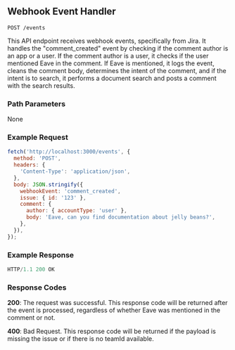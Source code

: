 ## Webhook Event Handler

```
POST /events
```

This API endpoint receives webhook events, specifically from Jira. It handles the "comment_created" event by checking if the comment author is an app or a user. If the comment author is a user, it checks if the user mentioned Eave in the comment. If Eave is mentioned, it logs the event, cleans the comment body, determines the intent of the comment, and if the intent is to search, it performs a document search and posts a comment with the search results.

### Path Parameters

None

### Example Request

```javascript
fetch('http://localhost:3000/events', {
  method: 'POST',
  headers: {
    'Content-Type': 'application/json',
  },
  body: JSON.stringify({
    webhookEvent: 'comment_created',
    issue: { id: '123' },
    comment: {
      author: { accountType: 'user' },
      body: 'Eave, can you find documentation about jelly beans?',
    },
  }),
});
```

### Example Response

```javascript
HTTP/1.1 200 OK
```

### Response Codes

**200**: The request was successful. This response code will be returned after the event is processed, regardless of whether Eave was mentioned in the comment or not.

**400**: Bad Request. This response code will be returned if the payload is missing the issue or if there is no teamId available.

<br />


